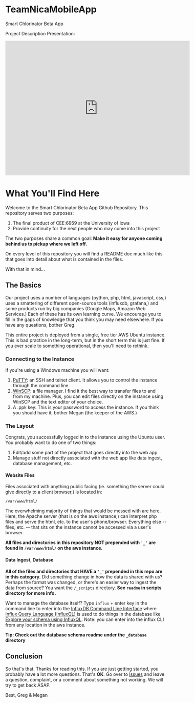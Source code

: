 # TeamNicaMobileApp
Smart Chlorinator Beta App

Project Description Presentation:
<iframe src="https://slides.com/gregoryewing/team-nica-web/embed" width="576" height="420" scrolling="no" frameborder="0" webkitallowfullscreen mozallowfullscreen allowfullscreen></iframe>


# What You'll Find Here
Welcome to the Smart Chlorinator Beta App Github Repository.
This repository serves two purposes:
1. The final product of CEE:6959 at the University of Iowa
2. Provide continuity for the next people who may come into this project

The two purposes share a common goal:
**Make it easy for anyone coming behind us to pickup where we left off.**

On every level of this repository you will find a README doc much like this that goes into detail about what is contained in the files. 

With that in mind...

## The Basics
Our project uses a number of languages (python, php, html, javascript, css,) 
uses a smattering of different open-source tools (influxdb, grafana,) and
some products run by big companies (Google Maps, Amazon Web Services.)
Each of these has its own learning curve.
We encourage you to fill in the gaps of knowledge that you think you may need elsewhere.
If you have any questions, bother Greg.

This entire project is deployed from a single, free tier AWS Ubuntu instance.
This is bad practice in the long-term, but in the short term this is just fine.
If you ever scale to something operational, then you'll need to rethink.

### Connecting to the Instance
If you're using a Windows machine you will want:
1. [PuTTY](https://www.putty.org/): an SSH and telnet client. It allows you to control the instance through the command line.
2. [WinSCP](https://winscp.net/eng/index.php): a file manager. I find it the best way to transfer files to and from my machine. Plus, you can edit files directly on the instance using WinSCP and the text editor of your choice.
3. A .ppk key: This is your password to access the instance. If you think you should have it, bother Megan (the keeper of the AWS.)

### The Layout
Congrats, you successfully logged in to the instance using the Ubuntu user.
You probably want to do one of two things:
1. Edit/add some part of the project that goes directly into the web app
2. Manage stuff not directly associated with the web app like data ingest, database management, etc.

#### Website Files
Files associated with anything public facing (ie. something the server could give directly to a client browser,) is located in:

``/var/www/html/``

The overwhelming majority of things that would be messed with are here.
Here, the Apache server (that is on the aws instance,) can interpret php files and serve the html, etc. to the user's phone/browser.
Everything else -- files, etc. -- that sits on the instance cannot be accessed via a user's browser.

**All files and directories in this repository NOT prepended with ``'_'`` are found in ``/var/www/html/`` on the aws instance.**

#### Data Ingest, Database
**All of the files and directories that HAVE a ``'_'`` prepended in this repo are in this category.**
Did something change in how the data is shared with us?
Perhaps the format was changed, or there's an easier way to ingest the data from source?
You want the ``/_scripts`` directory.
**See ``readme`` in scripts directory for more info.**

Want to manage the database itself? Type ``influx`` + enter key in the command line to enter into the 
[InfluxDB Command Line Interface](https://v2.docs.influxdata.com/v2.0/reference/cli/influx/) where 
[Influx Query Language (InfluxQL)](https://docs.influxdata.com/influxdb/v1.8/query_language/) is used to do things in the database like 
[Explore your schema using InfluxQL](https://docs.influxdata.com/influxdb/v1.8/query_language/explore-schema/).
Note: you can enter into the influx CLI from any location in the aws instance.

**Tip: Check out the database schema readme under the ``_database`` directory**

## Conclusion
So that's that.
Thanks for reading this.
If you are just getting started, you probably have a lot more questions.
That's **OK**.
Go over to [Issues](https://github.com/gregjewi/TeamNicaMobileApp/issues) and leave a question, complaint, or a comment about something not working.
We will try to get back ASAP.

Best,
Greg & Megan
